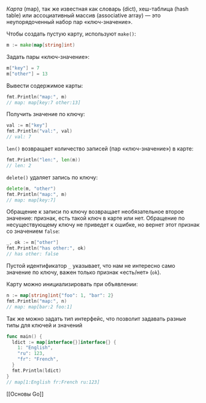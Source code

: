 _Карта_ (map), так же известная как словарь (dict), хеш-таблица (hash table) или ассоциативный массив (associative array) — это неупорядоченный набор пар «ключ-значение».

Чтобы создать пустую карту, используют `make()`:

```go
m := make(map[string]int)
```

Задать пары «ключ-значение»:

```go
m["key"] = 7
m["other"] = 13
```

Вывести содержимое карты:

```go
fmt.Println("map:", m)
// map: map[key:7 other:13]
```

Получить значение по ключу:

```go
val := m["key"]
fmt.Println("val:", val)
// val: 7
```

`len()` возвращает количество записей (пар «ключ-значение») в карте:

```go
fmt.Println("len:", len(m))
// len: 2
```

`delete()` удаляет запись по ключу:

```go
delete(m, "other")
fmt.Println("map:", m)
// map: map[key:7]
```

Обращение к записи по ключу возвращает необязательное второе значение: признак, есть такой ключ в карте или нет. Обращение по несуществующему ключу не приведет к ошибке, но вернет этот признак со значением `false`:

```go
_, ok := m["other"]
fmt.Println("has other:", ok)
// has other: false
```

Пустой идентификатор `_` указывает, что нам не интересно само значение по ключу, важен только признак «есть/нет» (`ok`).

Карту можно инициализировать при объявлении:

```go
n := map[string]int{"foo": 1, "bar": 2}
fmt.Println("map:", n)
// map: map[bar:2 foo:1]
```

Так же можно задать тип интерфейс, что позволит задавать разные типы для ключей и значений

```go
func main() {
  ldict := map[interface{}]interface{} {
    1: "English",
    "ru": 123,
    "fr": "French",
  }
  fmt.Println(ldict)
}
// map[1:English fr:French ru:123]
```


[[Основы Go]]
